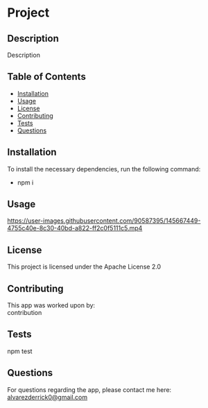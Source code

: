 # Project
  ## Description
  Description
  ## Table of Contents
  * [Installation](#Installation)
  * [Usage](#Usage)
  * [License](#License)
  * [Contributing](#Contributing)
  * [Tests](#Tests)
  * [Questions](#Questions)
  ## Installation
  To install the necessary dependencies, run the following command:<br />
  * npm i
  ## Usage
  https://user-images.githubusercontent.com/90587395/145667449-4755c40e-8c30-40bd-a822-ff2c0f5111c5.mp4
  ## License
  This project is licensed under the Apache License 2.0
  ## Contributing
  This app was worked upon by:<br />
  contribution
  ## Tests
  npm test
  ## Questions
  For questions regarding the app, please contact me here:<br />
  alvarezderrick0@gmail.com

  